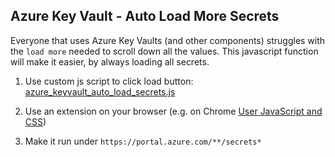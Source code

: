 
## Azure Key Vault - Auto Load More Secrets

Everyone that uses Azure Key Vaults (and other components) struggles with the `load more` needed to scroll down all the values. 
This javascript function will make it easier, by always loading all secrets.

1. Use custom js script to click load button: [azure_keyvault_auto_load_secrets.js](./azure_keyvault_auto_load_secrets.js)

2. Use an extension on your browser (e.g. on
   Chrome [User JavaScript and CSS](https://chrome.google.com/webstore/detail/user-javascript-and-css/nbhcbdghjpllgmfilhnhkllmkecfmpld))

3. Make it run under `https://portal.azure.com/**/secrets*`


